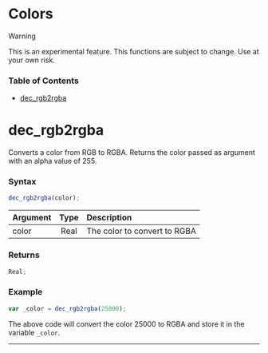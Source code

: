 # Colors

> [!WARNING]
> This is an experimental feature. This functions are subject to change. Use at your own risk.

### Table of Contents

- [dec_rgb2rgba](#dec_rgb2rgba)

# dec_rgb2rgba

Converts a color from RGB to RGBA. Returns the color passed as argument with an alpha value of 255.

### Syntax

```js
dec_rgb2rgba(color);
```

| Argument | Type  | Description                  |
| :------- | :---: | :--------------------------- |
| color    | Real  | The color to convert to RGBA |

### Returns

```js
Real;
```

### Example

```js
var _color = dec_rgb2rgba(25000);
```

The above code will convert the color 25000 to RGBA and store it in the variable `_color`.

---
